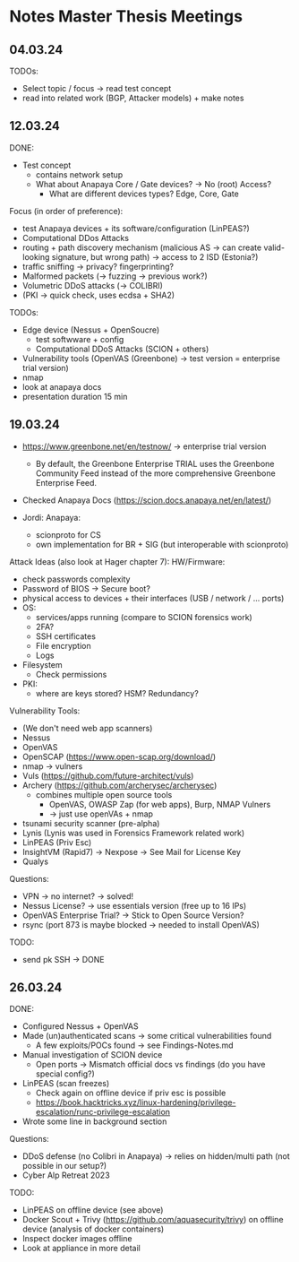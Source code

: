 # Notes Master Thesis Meetings

## 04.03.24
TODOs:
- Select topic / focus -> read test concept
- read into related work (BGP, Attacker models) + make notes


## 12.03.24
DONE:
- Test concept
  - contains network setup
  - What about Anapaya Core / Gate devices? -> No (root) Access?
    - What are different devices types? Edge, Core, Gate

Focus (in order of preference):
- test Anapaya devices + its software/configuration (LinPEAS?)
- Computational DDos Attacks
- routing + path discovery mechanism (malicious AS -> can create valid-looking signature, but wrong path) -> access to 2 ISD (Estonia?)
- traffic sniffing -> privacy? fingerprinting?
- Malformed packets (-> fuzzing -> previous work?)
- Volumetric DDoS attacks (-> COLIBRI)
- (PKI -> quick check, uses ecdsa + SHA2)

TODOs:

- Edge device (Nessus + OpenSoucre)
  - test softwware + config
  - Computational DDoS Attacks (SCION + others)
- Vulnerability tools (OpenVAS (Greenbone) -> test version = enterprise trial version)
- nmap
- look at anapaya docs
- presentation duration 15 min

## 19.03.24
- https://www.greenbone.net/en/testnow/ -> enterprise trial version
  - By default, the Greenbone Enterprise TRIAL uses the Greenbone Community Feed instead of the more comprehensive Greenbone Enterprise Feed.
- Checked Anapaya Docs (https://scion.docs.anapaya.net/en/latest/)
  

- Jordi: Anapaya: 
  - scionproto for CS
  - own implementation for BR + SIG (but interoperable with scionproto)

Attack Ideas (also look at Hager chapter 7):
HW/Firmware:
  - check passwords complexity
  - Password of BIOS -> Secure boot?
  - physical access to devices + their interfaces (USB / network / ... ports)
- OS:
  - services/apps running (compare to SCION forensics work)
  - 2FA?
  - SSH certificates
  - File encryption
  - Logs
- Filesystem
  - Check permissions
- PKI:
  - where are keys stored? HSM? Redundancy?
  
Vulnerability Tools:
- (We don't need web app scanners)
- Nessus
- OpenVAS
- OpenSCAP (https://www.open-scap.org/download/)
- nmap -> vulners
- Vuls (https://github.com/future-architect/vuls)
- Archery (https://github.com/archerysec/archerysec)
  - combines multiple open source tools
    - OpenVAS, OWASP Zap (for web apps), Burp, NMAP Vulners
    - -> just use openVAs + nmap
- tsunami security scanner (pre-alpha)
- Lynis (Lynis was used in Forensics Framework related work)
- LinPEAS (Priv Esc)
- InsightVM (Rapid7) -> Nexpose -> See Mail for License Key
- Qualys

Questions:
- VPN -> no internet? -> solved!
- Nessus License? -> use essentials version (free up to 16 IPs)
- OpenVAS Enterprise Trial? -> Stick to Open Source Version?
- rsync (port 873 is maybe blocked -> needed to install OpenVAS)


TODO:
- send pk SSH -> DONE


## 26.03.24
DONE: 
  - Configured Nessus + OpenVAS
  - Made (un)authenticated scans -> some critical vulnerabilities found
    - A few exploits/POCs found -> see Findings-Notes.md
  - Manual investigation of SCION device
    - Open ports -> Mismatch official docs vs findings (do you have special config?)
  - LinPEAS (scan freezes)
    - Check again on offline device if priv esc is possible
    - https://book.hacktricks.xyz/linux-hardening/privilege-escalation/runc-privilege-escalation
  - Wrote some line in background section

Questions:
  - DDoS defense (no Colibri in Anapaya) -> relies on hidden/multi path (not possible in our setup?)
  - Cyber Alp Retreat 2023

TODO:
  - LinPEAS on offline device (see above)
  - Docker Scout + Trivy (https://github.com/aquasecurity/trivy) on offline device (analysis of docker containers)
  - Inspect docker images offline
  - Look at appliance in more detail